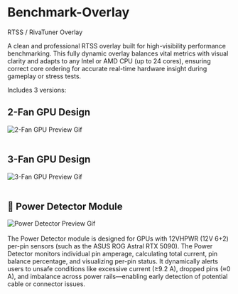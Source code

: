 # Benchmark-Overlay
RTSS / RivaTuner Overlay

A clean and professional RTSS overlay built for high-visibility performance benchmarking. This fully dynamic overlay balances vital metrics with visual clarity and adapts to any Intel or AMD CPU (up to 24 cores), ensuring correct core ordering for accurate real-time hardware insight during gameplay or stress tests.

Includes 3 versions:

## 2-Fan GPU Design<br>
![2-Fan GPU Preview Gif](https://github.com/user-attachments/assets/5c7e5766-204d-49f4-b3c3-2b4b5c3c4489)<br><br>
## 3-Fan GPU Design<br>
![3-Fan GPU Preview Gif](https://github.com/user-attachments/assets/bc181ff0-c0d8-47ec-aee4-763d81b0ef16)<br><br>
## 🔧 Power Detector Module<br>
![Power Detector Preview Gif](https://github.com/user-attachments/assets/c561f0b4-f033-4f23-9040-41aeb8e561e8)<br><br>
The Power Detector module is designed for GPUs with 12VHPWR (12V 6+2) per-pin sensors (such as the ASUS ROG Astral RTX 5090). The Power Detector monitors individual pin amperage, calculating total current, pin balance percentage, and visualizing per-pin status. It dynamically alerts users to unsafe conditions like excessive current (≥9.2 A), dropped pins (≈0 A), and imbalance across power rails—enabling early detection of potential cable or connector issues.
